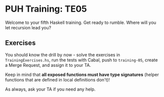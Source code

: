 # PUH Training: TE05

Welcome to your fifth Haskell training. Get ready to rumble. Where will you let recursion lead you?

## Exercises

You should know the drill by now - solve the exercises in `TrainingExercises.hs`,
run the tests with Cabal, push to `training-05`, create a Merge Request, and assign it to your TA.

Keep in mind that **all exposed functions must have type signatures** (helper functions that are defined in local definitions don't)!

As always, ask your TA if you need any help.
